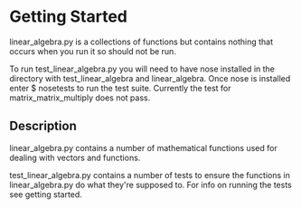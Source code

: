 # Getting Started

linear_algebra.py is a collections of functions but contains nothing that occurs when you run it so should not be run.

To run test_linear_algebra.py you will need to have nose installed in the directory with test_linear_algebra and linear_algebra.  Once nose is installed enter $ nosetests to run the test suite.  Currently the test for matrix_matrix_multiply does not pass.

## Description

linear_algebra.py contains a number of mathematical functions used for dealing with vectors and functions.

test_linear_algebra.py contains a number of tests to ensure the functions in linear_algebra.py do what they're supposed to.  For info on running the tests see getting started.
